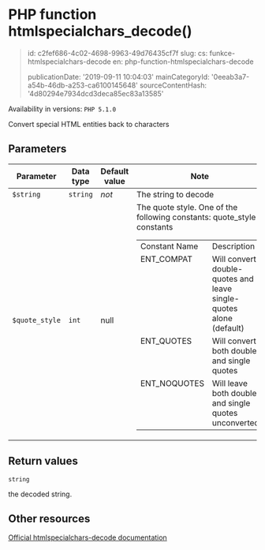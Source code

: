 PHP function htmlspecialchars_decode()
======================================

> id: c2fef686-4c02-4698-9963-49d76435cf7f
> slug:
> 	cs: funkce-htmlspecialchars-decode
> 	en: php-function-htmlspecialchars-decode
> 
> publicationDate: '2019-09-11 10:04:03'
> mainCategoryId: '0eeab3a7-a54b-46db-a253-ca6100145648'
> sourceContentHash: '4d80294e7934dcd3deca85ec83a13585'

Availability in versions: `PHP 5.1.0`

Convert special HTML entities back to characters


Parameters
--------------

| Parameter | Data type | Default value | Note |
|-----|-----|-----|-----|
| `$string` | `string` | *not* | The string to decode |
| `$quote_style` | `int` | null | The quote style. One of the following constants: <table> quote_style constants <tr valign="top"> <td>Constant Name</td> <td>Description</td> </tr> <tr valign="top"> <td>ENT_COMPAT</td> <td>Will convert double-quotes and leave single-quotes alone (default)</td> </tr> <tr valign="top"> <td>ENT_QUOTES</td> <td>Will convert both double and single quotes</td> </tr> <tr valign="top"> <td>ENT_NOQUOTES</td> <td>Will leave both double and single quotes unconverted</td> </tr> </table> |


Return values
----------------

`string`

the decoded string.

Other resources
------------

[Official htmlspecialchars-decode documentation](https://www.php.net/manual/en/function.htmlspecialchars-decode.php)

